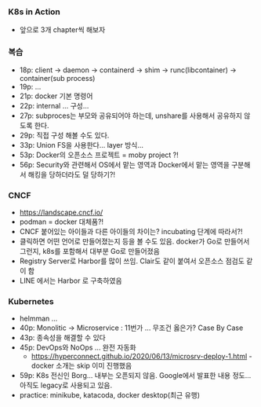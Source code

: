 
### K8s in Action
- 앞으로 3개 chapter씩 해보자

### 복습 
- 18p: client -> daemon -> containerd -> shim -> runc(libcontainer) -> container(sub process)
- 19p: ...
- 21p: docker 기본 명령어
- 22p: internal ... 구성... 
- 27p: subproces는 부모와 공유되어야 하는데, unshare를 사용해서 공유하지 않도록 한다.
- 29p: 직접 구성 해볼 수도 있다.
- 33p: Union FS을 사용한다... layer 방식...
- 53p: Docker의 오픈소스 프로젝트 = moby project ?!
- 56p: Security와 관련해서 OS에서 맡는 영역과 Docker에서 맡는 영역을 구분해서 해킹을 당하더라도 덜 당하기?!

### CNCF
- https://landscape.cncf.io/
- podman = docker 대체품?!
- CNCF 붙어있는 아이들과 다른 아이들의 차이는? incubating 단계에 따라서?!
- 클릭하면 어떤 언어로 만들어졌는지 등을 볼 수도 있음. docker가 Go로 만들어서 그런지, k8s를 포함해서 대부분 Go로 만들어졌음
- Registry Server로 Harbor를 많이 쓰임. Clair도 같이 붙여서 오픈소스 점검도 같이 함
- LINE 에서는 Harbor 로 구축하였음


### Kubernetes
- helmman ...
- 40p: Monolitic -> Microservice : 11번가 ... 무조건 옳은가? Case By Case
- 43p: 종속성을 해결할 수 있다
- 45p: DevOps와 NoOps ... 완전 자동화
  - https://hyperconnect.github.io/2020/06/13/microsrv-deploy-1.html
-docker 소개는 skip 이미 진행했음
- 59p: K8s 전신인 Borg... 내부는 오픈되지 않음. Google에서 발표한 내용 정도... 아직도 legacy로 사용되고 있음.
- practice: minikube, katacoda, docker desktop(최근 유행)

